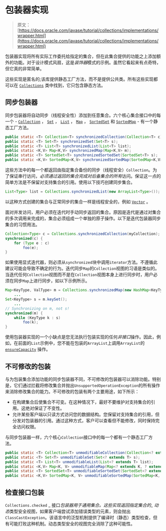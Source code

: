# 包装器实现

> 原文： [https://docs.oracle.com/javase/tutorial/collections/implementations/wrapper.html](https://docs.oracle.com/javase/tutorial/collections/implementations/wrapper.html)

包装器实现将所有实际工作委托给指定的集合，但在此集合提供的功能之上添加额外的功能。对于设计模式风扇，这是*装饰器*模式的示例。虽然它看起来有点奇特，但它真的非常简单。

这些实现是匿名的;该库提供静态工厂方法，而不是提供公共类。所有这些实现都可以在 [`Collections`](https://docs.oracle.com/javase/8/docs/api/java/util/Collections.html) 类中找到，它只包含静态方法。

## 同步包装器

同步包装器将自动同步（线程安全性）添加到任意集合。六个核心集合接口中的每一个 - [`Collection`](https://docs.oracle.com/javase/8/docs/api/java/util/Collection.html) ， [`Set`](https://docs.oracle.com/javase/8/docs/api/java/util/Set.html) ， [`List`](https://docs.oracle.com/javase/8/docs/api/java/util/List.html) ， [`Map`](https://docs.oracle.com/javase/8/docs/api/java/util/Map.html) ， [`SortedSet`](https://docs.oracle.com/javase/8/docs/api/java/util/SortedSet.html) 和 [`SortedMap`](https://docs.oracle.com/javase/8/docs/api/java/util/SortedMap.html) - 有一个静态工厂方法。

```java
public static <T> Collection<T> synchronizedCollection(Collection<T> c);
public static <T> Set<T> synchronizedSet(Set<T> s);
public static <T> List<T> synchronizedList(List<T> list);
public static <K,V> Map<K,V> synchronizedMap(Map<K,V> m);
public static <T> SortedSet<T> synchronizedSortedSet(SortedSet<T> s);
public static <K,V> SortedMap<K,V> synchronizedSortedMap(SortedMap<K,V> m);

```

这些方法中的每一个都返回由指定集合备份的同步（线程安全）`Collection`。为了保证串行访问，*必须通过返回的集合完成对后备集合的所有*访问。保证这一点的简单方法是不保留对支持集合的引用。使用以下技巧创建同步集合。

```java
List<Type> list = Collections.synchronizedList(new ArrayList<Type>());

```

以这种方式创建的集合与正常同步的集合一样是线程安全的，例如 [`Vector`](https://docs.oracle.com/javase/8/docs/api/java/util/Vector.html) 。

面对并发访问，用户必须在迭代时手动同步返回的集合。原因是迭代是通过对集合的多次调用来完成的，集合必须组成一个单独的原子操作。以下是迭代包装器同步集合的习惯用法。

```java
Collection<Type> c = Collections.synchronizedCollection(myCollection);
synchronized(c) {
    for (Type e : c)
        foo(e);
}

```

如果使用显式迭代器，则必须从`synchronized`块中调用`iterator`方法。不遵循此建议可能会导致不确定的行为。迭代同步`Map`的`Collection`视图的习语是类似的。当迭代任何`Collection`视图而不是在`Collection`视图本身上进行同步时，用户必须在同步`Map`上进行同步，如以下示例所示。

```java
Map<KeyType, ValType> m = Collections.synchronizedMap(new HashMap<KeyType, ValType>());
    ...
Set<KeyType> s = m.keySet();
    ...
// Synchronizing on m, not s!
synchronized(m) {
    while (KeyType k : s)
        foo(k);
}

```

使用包装器实现的一个小缺点是您无法执行包装实现的任何*非接口*操作。因此，例如，在前面的`List`示例中，您不能在包装的`ArrayList`上调用`ArrayList`的 [`ensureCapacity`](https://docs.oracle.com/javase/8/docs/api/java/util/ArrayList.html#ensureCapacity-int-) 操作。

## 不可修改的包装

与为包装集合添加功能的同步包装器不同，不可修改的包装器可以消除功能。特别是，它们通过拦截将修改集合并抛出`UnsupportedOperationException`的所有操作来消除修改集合的能力。不可修改的包装有两个主要用途，如下所示：

*   在构建集合后使集合不可变。在这种情况下，最好不要维护对支持集合的引用。这绝对保证了不变性。
*   允许某些客户端以只读方式访问您的数据结构。您保留对支持集合的引用，但分发对包装器的引用。通过这种方式，客户可以查看但不能修改，同时保持完全访问权限。

与同步包装器一样，六个核心`Collection`接口中的每一个都有一个静态工厂方法。

```java
public static <T> Collection<T> unmodifiableCollection(Collection<? extends T> c);
public static <T> Set<T> unmodifiableSet(Set<? extends T> s);
public static <T> List<T> unmodifiableList(List<? extends T> list);
public static <K,V> Map<K, V> unmodifiableMap(Map<? extends K, ? extends V> m);
public static <T> SortedSet<T> unmodifiableSortedSet(SortedSet<? extends T> s);
public static <K,V> SortedMap<K, V> unmodifiableSortedMap(SortedMap<K, ? extends V> m);

```

## 检查接口包装

`Collections.checked` _ 接口*包装器用于通用集合。这些实现返回指定集合的​​_ 动态*类型安全视图，如果客户端尝试添加错误类型的元素，则会抛出`ClassCastException`。该语言中的泛型机制提供了编译时（静态）类型检查，但有可能打败这种机制。动态类型安全的视图完全消除了这种可能性。